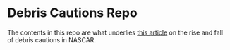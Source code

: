 # Debris Cautions Repo

The contents in this repo are what underlies [this article](https://georgetownsportsanalysis.wordpress.com/2020/07/09/why-is-nascar-no-longer-throwing-debris-cautions-to-the-wind/) on the rise and fall of debris cautions in NASCAR. 
